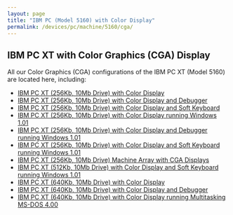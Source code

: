 ```yaml
---
layout: page
title: "IBM PC (Model 5160) with Color Display"
permalink: /devices/pc/machine/5160/cga/
---
```


IBM PC XT with Color Graphics (CGA) Display
---

All our Color Graphics (CGA) configurations of the IBM PC XT (Model 5160) are located here, including:

* [IBM PC XT (256Kb, 10Mb Drive) with Color Display](/devices/pc/machine/5160/cga/256kb/demo/)
* [IBM PC XT (256Kb, 10Mb Drive) with Color Display and Debugger](/devices/pc/machine/5160/cga/256kb/demo/debugger/)
* [IBM PC XT (256Kb, 10Mb Drive) with Color Display and Soft Keyboard](/devices/pc/machine/5160/cga/256kb/softkbd/)
* [IBM PC XT (256Kb, 10Mb Drive) with Color Display running Windows 1.01](/devices/pc/machine/5160/cga/256kb/win101/)
* [IBM PC XT (256Kb, 10Mb Drive) with Color Display and Debugger running Windows 1.01](/devices/pc/machine/5160/cga/256kb/win101/debugger/)
* [IBM PC XT (256Kb, 10Mb Drive) with Color Display and Soft Keyboard running Windows 1.01](/devices/pc/machine/5160/cga/256kb/win101/softkbd/)
* [IBM PC XT (256Kb, 10Mb Drive) Machine Array with CGA Displays](/devices/pc/machine/5160/cga/256kb/array/)
* [IBM PC XT (512Kb, 10Mb Drive) with Color Display and Soft Keyboard running Windows 1.01](/devices/pc/machine/5160/cga/512kb/win101/softkbd/)
* [IBM PC XT (640Kb, 10Mb Drive) with Color Display](/devices/pc/machine/5160/cga/640kb/)
* [IBM PC XT (640Kb, 10Mb Drive) with Color Display and Debugger](/devices/pc/machine/5160/cga/640kb/debugger/)
* [IBM PC XT (640Kb, 10Mb Drive) with Color Display running Multitasking MS-DOS 4.00](/devices/pc/machine/5160/cga/640kb/dos400m/)
